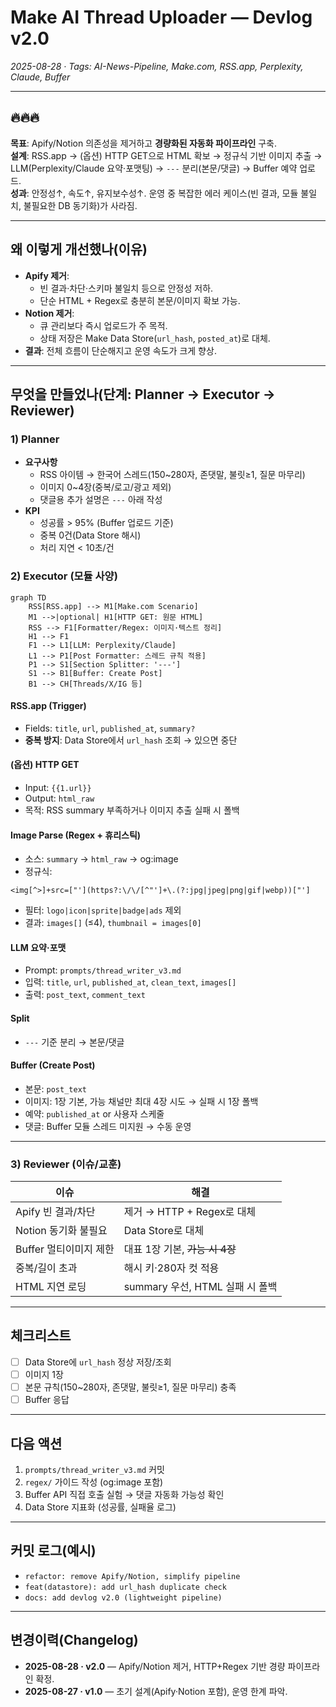 # Make AI Thread Uploader — Devlog **v2.0**
_2025-08-28 · Tags: AI-News-Pipeline, Make.com, RSS.app, Perplexity, Claude, Buffer_

---

## 🔥🔥🔥
**목표**: Apify/Notion 의존성을 제거하고 **경량화된 자동화 파이프라인** 구축.  
**설계**: RSS.app → (옵션) HTTP GET으로 HTML 확보 → 정규식 기반 이미지 추출 → LLM(Perplexity/Claude 요약·포맷팅) → `---` 분리(본문/댓글) → Buffer 예약 업로드.  
**성과**: 안정성↑, 속도↑, 유지보수성↑. 운영 중 복잡한 에러 케이스(빈 결과, 모듈 불일치, 불필요한 DB 동기화)가 사라짐.

---

## 왜 이렇게 개선했나(이유)
- **Apify 제거**:  
  - 빈 결과·차단·스키마 불일치 등으로 안정성 저하.  
  - 단순 HTML + Regex로 충분히 본문/이미지 확보 가능.  
- **Notion 제거**:  
  - 큐 관리보다 즉시 업로드가 주 목적.  
  - 상태 저장은 Make Data Store(`url_hash`, `posted_at`)로 대체.  
- **결과**: 전체 흐름이 단순해지고 운영 속도가 크게 향상.

---

## 무엇을 만들었나(단계: Planner → Executor → Reviewer)

### 1) Planner
- **요구사항**
  - RSS 아이템 → 한국어 스레드(150~280자, 존댓말, 불릿≥1, 질문 마무리)
  - 이미지 0~4장(중복/로고/광고 제외)
  - 댓글용 추가 설명은 `---` 아래 작성
- **KPI**
  - 성공률 > 95% (Buffer 업로드 기준)
  - 중복 0건(Data Store 해시)
  - 처리 지연 < 10초/건

### 2) Executor (모듈 사양)

```mermaid
graph TD
    RSS[RSS.app] --> M1[Make.com Scenario]
    M1 -->|optional| H1[HTTP GET: 원문 HTML]
    RSS --> F1[Formatter/Regex: 이미지·텍스트 정리]
    H1 --> F1
    F1 --> L1[LLM: Perplexity/Claude]
    L1 --> P1[Post Formatter: 스레드 규칙 적용]
    P1 --> S1[Section Splitter: '---']
    S1 --> B1[Buffer: Create Post]
    B1 --> CH[Threads/X/IG 등]
```

#### RSS.app (Trigger)
- Fields: `title`, `url`, `published_at`, `summary?`
- **중복 방지**: Data Store에서 `url_hash` 조회 → 있으면 중단

#### (옵션) HTTP GET
- Input: `{{1.url}}`
- Output: `html_raw`  
- 목적: RSS summary 부족하거나 이미지 추출 실패 시 폴백

#### Image Parse (Regex + 휴리스틱)
- 소스: `summary` → `html_raw` → og:image
- 정규식:
```regex
<img[^>]+src=["'](https?:\/\/[^"']+\.(?:jpg|jpeg|png|gif|webp))["']
```
- 필터: `logo|icon|sprite|badge|ads` 제외
- 결과: `images[]` (≤4), `thumbnail = images[0]`

#### LLM 요약·포맷
- Prompt: `prompts/thread_writer_v3.md`
- 입력: `title`, `url`, `published_at`, `clean_text`, `images[]`
- 출력: `post_text`, `comment_text`

#### Split
- `---` 기준 분리 → 본문/댓글

#### Buffer (Create Post)
- 본문: `post_text`
- 이미지: 1장 기본, 가능 채널만 최대 4장 시도 → 실패 시 1장 폴백
- 예약: `published_at` or 사용자 스케줄
- 댓글: Buffer 모듈 스레드 미지원 → 수동 운영

---

### 3) Reviewer (이슈/교훈)
| 이슈 | 해결 |
|---|---|
| Apify 빈 결과/차단 | 제거 → HTTP + Regex로 대체 |
| Notion 동기화 불필요 | Data Store로 대체 |
| Buffer 멀티이미지 제한 | 대표 1장 기본, ~~가능 시 4장~~ |
| 중복/길이 초과 | 해시 키·280자 컷 적용 |
| HTML 지연 로딩 | summary 우선, HTML 실패 시 폴백 |

---

## 체크리스트
- [ ] Data Store에 `url_hash` 정상 저장/조회
- [ ] 이미지 1장
- [ ] 본문 규칙(150~280자, 존댓말, 불릿≥1, 질문 마무리) 충족
- [ ] Buffer 응답

---

## 다음 액션
1. `prompts/thread_writer_v3.md` 커밋  
2. `regex/` 가이드 작성 (og:image 포함)  
3. Buffer API 직접 호출 실험 → 댓글 자동화 가능성 확인  
4. Data Store 지표화 (성공률, 실패율 로그)

---

## 커밋 로그(예시)
- `refactor: remove Apify/Notion, simplify pipeline`
- `feat(datastore): add url_hash duplicate check`
- `docs: add devlog v2.0 (lightweight pipeline)`

---

## 변경이력(Changelog)
- **2025-08-28 · v2.0** — Apify/Notion 제거, HTTP+Regex 기반 경량 파이프라인 확정.  
- **2025-08-27 · v1.0** — 초기 설계(Apify·Notion 포함), 운영 한계 파악.

